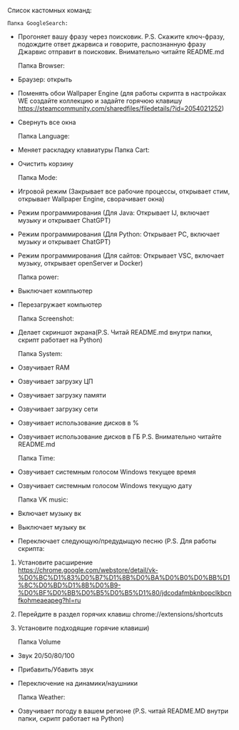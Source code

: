 Список кастомных команд:



    Папка GoogleSearch:
- Прогоняет вашу фразу через поисковик. P.S. Скажите ключ-фразу, подождите ответ джарвиса и говорите, распознанную фразу Джарвис отправит в поисковик. Внимательно читайте README.md

    Папка Browser:
- Браузер: открыть
- Поменять обои Wallpaper Engine (для работы скрипта в настройках WE создайте коллекцию и задайте горячюю клавишу https://steamcommunity.com/sharedfiles/filedetails/?id=2054021252)
- Свернуть все окна

    Папка Language:
- Меняет раскладку клавиатуры
  Папка Cart:
- Очистить корзину

    Папка Mode:
- Игровой режим (Закрывает все рабочие процессы, открывает стим, открывает Wallpaper Engine, сворачивает окна)
- Режим программирования (Для Java: Открывает IJ, включает музыку и открывает ChatGPT)
- Режим программирования (Для Python: Открывает PC, включает музыку и открывает ChatGPT)
- Режим программирования (Для сайтов: Открывает VSC, включает музыку, открывает openServer и Docker)

    Папка power:
- Выключает комппьютер
- Перезагружает компьютер

    Папка Screenshot:
- Делает скриншот экрана(P.S. Читай README.md внутри папки, скрипт работает на Python)

    Папка System:
- Озвучивает RAM
- Озвучивает загрузку ЦП
- Озвучивает загрузку памяти
- Озвучивает загрузку сети
- Озвучивает использование дисков в %
- Озвучивает использование дисков в ГБ
P.S. Внимательно читайте README.md

    Папка Time:
- Озвучивает системным голосом Windows текущее время
- Озвучивает системным голосом Windows текущую дату

    Папка VK music: 
- Включает музыку вк
- Выключает музыку вк
- Переключает следующую/предудыщую песню
(P.S. Для работы скрипта:
1. Установите расширение https://chrome.google.com/webstore/detail/vk-%D0%BC%D1%83%D0%B7%D1%8B%D0%BA%D0%B0%D0%BB%D1%8C%D0%BD%D1%8B%D0%B9-%D0%BF%D0%BB%D0%B5%D0%B5%D1%80/jdcodafmbknbopclkbcnfkohmeaeapeg?hl=ru 
2. Перейдите в раздел горячих клавиш chrome://extensions/shortcuts
3. Установите подходящие горячие клавиши)

    Папка Volume
- Звук 20/50/80/100
- Прибавить/Убавить звук
- Переключение на динамики/наушники

    Папка Weather:
- Озвучивает погоду в вашем регионе (P.S. читай README.MD внутри папки, скрипт работает на Python)

